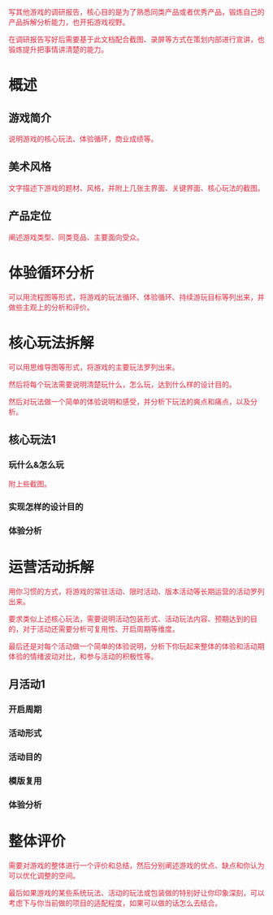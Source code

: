 <font style="color:#DF2A3F;">写其他游戏的调研报告，核心目的是为了熟悉同类产品或者优秀产品，锻炼自己的产品拆解分析能力，也开拓游戏视野。</font>

<font style="color:#DF2A3F;">在调研报告写好后需要基于此文档配合截图、录屏等方式在策划内部进行宣讲，也锻炼提升把事情讲清楚的能力。</font>

# 概述
## 游戏简介
<font style="color:#DF2A3F;">说明游戏的核心玩法、体验循环，商业成绩等。</font>

## 美术风格
<font style="color:#DF2A3F;">文字描述下游戏的题材、风格，并附上几张主界面、关键界面、核心玩法的截图。</font>

## 产品定位<font style="color:#F1A2AB;"></font>
<font style="color:#DF2A3F;">阐述游戏类型、同类竞品、主要面向受众。</font>



# 体验循环分析
<font style="color:#DF2A3F;">可以用流程图等形式，将游戏的玩法循环、体验循环、持续游玩目标等列出来，并做些主观上的分析和评价。</font>



# 核心玩法拆解
<font style="color:#DF2A3F;">可以用思维导图等形式，将游戏的主要玩法罗列出来。</font>

<font style="color:#DF2A3F;">然后将每个玩法需要说明清楚玩什么，怎么玩，达到什么样的设计目的。</font>

<font style="color:#DF2A3F;">然后对玩法做一个简单的体验说明和感受，并分析下玩法的爽点和痛点，以及分析。</font>

## 核心玩法1
### 玩什么&怎么玩
<font style="color:#DF2A3F;">附上些截图。</font>

### 实现怎样的设计目的
### 体验分析


# 运营活动拆解
<font style="color:#DF2A3F;">用你习惯的方式，将游戏的常驻活动、限时活动、版本活动等长期运营的活动罗列出来。</font>

<font style="color:#DF2A3F;">要求类似上述核心玩法，需要说明活动包装形式、活动玩法内容、预期达到的目的，对于活动还需要分析可复用性、开启周期等维度。</font>

<font style="color:#DF2A3F;">最后还是对每个活动做一个简单的体验说明，分析下你玩起来整体的体验和活动期体验的情绪波动对比，和参与活动的积极性等。</font>

## 月活动1
### 开启周期
### 活动形式
### 活动目的
### 模版复用
### 体验分析
# 整体评价
<font style="color:#DF2A3F;">需要对游戏的整体进行一个评价和总结，然后分别阐述游戏的优点、缺点和你认为可以优化调整的空间。</font>

<font style="color:#DF2A3F;">最后如果游戏的某些系统玩法、活动的玩法或包装做的特别好让你印象深刻，可以考虑下与你当前做的项目的适配程度，如果可以做的话怎么去结合。</font>


